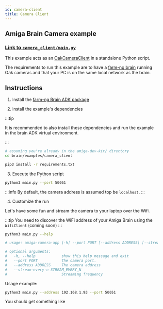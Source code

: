 ```yaml
---
id: camera-client
title: Camera Client
---
```


## Amiga Brain Camera example

### [Link to `camera_client/main.py`](https://github.com/farm-ng/amiga-dev-kit/blob/main/brain/examples/camera_client/main.py)

This example acts as an [OakCameraClient](/docs/reference/brain/farm_ng/oak/client#oakcameraclient-objects) in a standalone Python script.

The requirements to run this example are to have a [farm-ng brain](/docs/brain/) running Oak cameras and that your PC is on the same local network as the brain.

## Instructions

1. Install the [farm-ng Brain ADK package](/docs/brain/brain-install)

2. Install the example's dependencies

:::tip

It is recommended to also install these dependencies and run the example in the brain ADK virtual environment.

:::

```bash
# assuming you're already in the amiga-dev-kit/ directory
cd brain/examples/camera_client
```
```bash
pip3 install -r requirements.txt
```

3. Execute the Python script

```bash
python3 main.py --port 50051
```

:::info
By default, the camera address is assumed top be `localhost`.
:::

4. Customize the run

Let's have some fun and stream the camera to your laptop over the Wifi.

:::tip
You need to discover the WiFi address of your Amiga Brain using the `WifiClient` (coming soon)
:::

```bash
python3 main.py --help

# usage: amiga-camera-app [-h] --port PORT [--address ADDRESS] [--stream-every-n STREAM_EVERY_N]

# optional arguments:
#   -h, --help            show this help message and exit
#   --port PORT           The camera port.
#   --address ADDRESS     The camera address
#   --stream-every-n STREAM_EVERY_N
#                         Streaming frequency
```
Usage example:

```bash
python3 main.py --address 192.168.1.93 --port 50051
```

You should get something like
